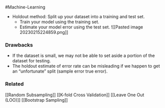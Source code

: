 #Machine-Learning 

- Holdout method: Split up your dataset into a training and test set.  
	- Train your model using the training set.  
	- Estimate your model error using the test set.
![[Pasted image 20230215224859.png]]

### Drawbacks
- If the dataset is small, we may not be able to set aside a portion of the dataset for testing.  
- The holdout estimate of error rate can be misleading if we happen to get an “unfortunate” split (sample error true error).

### Related
[[Random Subsampling]]
[[K-fold Cross Validation]]
[[Leave One Out (LOO)]]
[[Bootstrap Sampling]]
